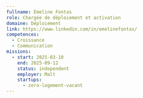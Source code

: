 ```yaml
---
fullname: Emeline Fontas
role: Chargée de déploiement et activation
domaine: Déploiement
link: https://www.linkedin.com/in/emelinefontas/
competences:
  - Croissance
  - Communication
missions:
  - start: 2025-03-10
    end: 2025-09-12
    status: independent
    employer: Malt
    startups:
      - zero-logement-vacant
---
```

